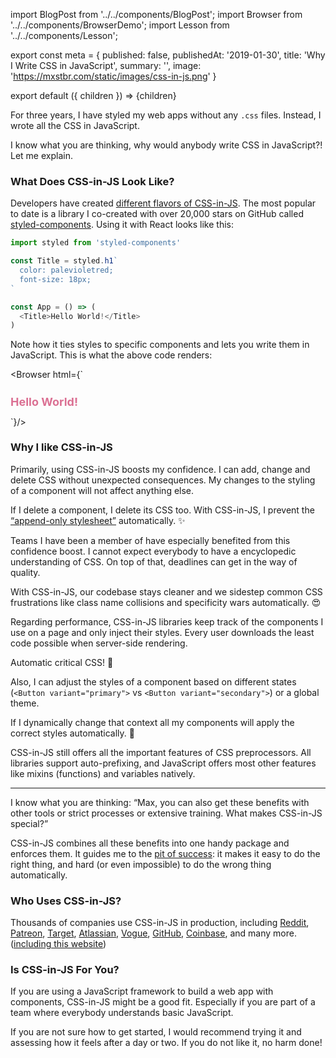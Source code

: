 import BlogPost from '../../components/BlogPost';
import Browser from '../../components/BrowserDemo';
import Lesson from '../../components/Lesson';

export const meta = {
  published: false,
  publishedAt: '2019-01-30',
  title: 'Why I Write CSS in JavaScript',
  summary: '',
  image: 'https://mxstbr.com/static/images/css-in-js.png'
}

export default ({ children }) => <BlogPost meta={meta}>{children}</BlogPost>

For three years, I have styled my web apps without any `.css` files. Instead, I wrote all the CSS in JavaScript.

I know what you are thinking, why would anybody write CSS in JavaScript?! Let me explain.

### What Does CSS-in-JS Look Like?

Developers have created [different flavors of CSS-in-JS](https://github.com/michelebertoli/css-in-js). The most popular to date is a library I co-created with over 20,000 stars on GitHub called [styled-components](https://styled-components.com). Using it with React looks like this:

```js
import styled from 'styled-components'

const Title = styled.h1`
  color: palevioletred;
  font-size: 18px;
`

const App = () => (
  <Title>Hello World!</Title>
)
```

Note how it ties styles to specific components and lets you write them in JavaScript. This is what the above code renders:

<Browser html={`
  <style>
    .faEkXI {
      font-size: 18px;
      color: palevioletred;
    }
  </style>
  <h1 class="sc-ifAKCX faEkXI">Hello World!</h1>
`}/>

### Why I like CSS-in-JS

Primarily, using CSS-in-JS boosts my confidence. I can add, change and delete CSS without unexpected consequences. My changes to the styling of a component will not affect anything else.

If I delete a component, I delete its CSS too. With CSS-in-JS, I prevent the [“append-only stylesheet”](https://css-tricks.com/oh-no-stylesheet-grows-grows-grows-append-stylesheet-problem/) automatically. ✨

<Lesson
  title="Confidence"
  body="Add, change and delete CSS without unexpected consequences and avoid dead code."
/>

<Lesson
  title="Painless Maintenance"
  body="Never go on a hunt for CSS affecting your components ever again."
/>

Teams I have been a member of have especially benefited from this confidence boost. I cannot expect everybody to have a encyclopedic understanding of CSS. On top of that, deadlines can get in the way of quality.

With CSS-in-JS, our codebase stays cleaner and we sidestep common CSS frustrations like class name collisions and specificity wars automatically. 😍

<Lesson
  title="Enhanced Teamwork"
  body="Keep your codebase clean and avoid common CSS bugs, regardless of experience levels."
/>

Regarding performance, CSS-in-JS libraries keep track of the components I use on a page and only inject their styles. Every user downloads the least code possible when server-side rendering.

Automatic critical CSS! 🤯

<Lesson
  title="Fast Performance"
  body="Automatically send only the critical CSS to the user for a rapid first paint."
/>

Also, I can adjust the styles of a component based on different states (`<Button variant="primary">` vs `<Button variant="secondary">`) or a global theme.

If I dynamically change that context all my components will apply the correct styles automatically. 💅

<Lesson
  title="Dynamic Styling"
  body="Simply style your components with a global theme or based on different states."
/>

CSS-in-JS still offers all the important features of CSS preprocessors. All libraries support auto-prefixing, and JavaScript offers most other features like mixins (functions) and variables natively.

----

I know what you are thinking: “Max, you can also get these benefits with other tools or strict processes or extensive training. What makes CSS-in-JS special?”

CSS-in-JS combines all these benefits into one handy package and enforces them. It guides me to the [pit of success](https://blog.codinghorror.com/falling-into-the-pit-of-success/): it makes it easy to do the right thing, and hard (or even impossible) to do the wrong thing automatically.

### Who Uses CSS-in-JS?

Thousands of companies use CSS-in-JS in production, including [Reddit](https://reddit.com), [Patreon](https://patreon.com), [Target](https://target.com), [Atlassian](https://atlaskit.atlassian.com), [Vogue](https://vogue.de), [GitHub](https://primer.style/components), [Coinbase](https://pro.coinbase.com), and many more. ([including this website](https://github.com/mxstbr/mxstbr.com))

### Is CSS-in-JS For You?

If you are using a JavaScript framework to build a web app with components, CSS-in-JS might be a good fit. Especially if you are part of a team where everybody understands basic JavaScript.

If you are not sure how to get started, I would recommend trying it and assessing how it feels after a day or two. If you do not like it, no harm done!
